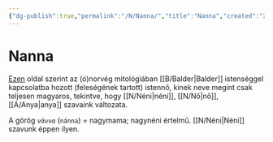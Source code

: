 ```yaml
---
{"dg-publish":true,"permalink":"/N/Nanna/","title":"Nanna","created":"2025-08-17T00:37","updated":"2025-08-31T02:55"}
---
```



# Nanna

  
[Ezen](https://en.wikipedia.org/wiki/Nanna_(Norse_deity)) oldal szerint az (ó)norvég mitológiában [[B/Balder\|Balder]] istenséggel kapcsolatba hozott (feleségének tartott) istennő, kinek neve megint csak teljesen magyaros, tekintve, hogy [[N/Néni\|néni]], [[N/Nő\|nő]], [[A/Anya\|anya]] szavaink változata.  

A görög `νάννα` (`nánna`) = nagymama; nagynéni értelmű. [[N/Néni\|Néni]] szavunk éppen ilyen.  